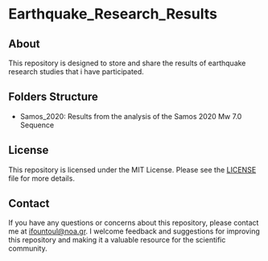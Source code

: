# Earthquake_Research_Results
## About

This repository is designed to store and share the results of earthquake research studies that i have participated.

## Folders Structure
* Samos_2020: Results from the analysis of the Samos 2020 Mw 7.0 Sequence


## License

This repository is licensed under the MIT License. Please see the [LICENSE](./LICENSE) file for more details.

## Contact

If you have any questions or concerns about this repository, please contact me at ifountoul@noa.gr. I welcome feedback and suggestions for improving this repository and making it a valuable resource for the scientific community.
